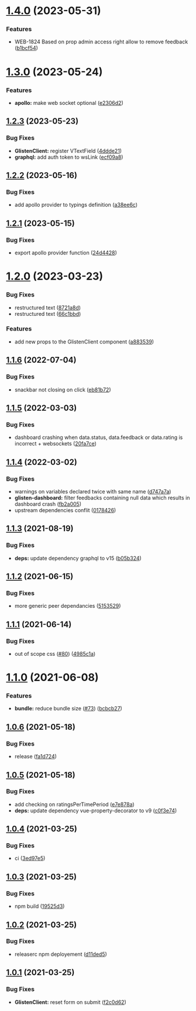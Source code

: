 # [1.4.0](https://github.com/Sanofi-IADC/glisten/compare/v1.3.0...v1.4.0) (2023-05-31)


### Features

* WEB-1824 Based on prop admin access right allow to remove feedback ([b1bcf54](https://github.com/Sanofi-IADC/glisten/commit/b1bcf54a879390c243f738237b73bc701d9be7e1))

# [1.3.0](https://github.com/Sanofi-IADC/glisten/compare/v1.2.3...v1.3.0) (2023-05-24)


### Features

* **apollo:** make web socket optional ([e2306d2](https://github.com/Sanofi-IADC/glisten/commit/e2306d2d44d554515b9a4362305be7426d912eb4))

## [1.2.3](https://github.com/Sanofi-IADC/glisten/compare/v1.2.2...v1.2.3) (2023-05-23)


### Bug Fixes

* **GlistenClient:** register VTextField ([4ddde21](https://github.com/Sanofi-IADC/glisten/commit/4ddde21a9e96e6d0f16619340250da2ffb7bf0ab))
* **graphql:** add auth token to wsLink ([ecf09a8](https://github.com/Sanofi-IADC/glisten/commit/ecf09a8f283d0d3ee3e746efc24f9ce1597ecbcc))

## [1.2.2](https://github.com/Sanofi-IADC/glisten/compare/v1.2.1...v1.2.2) (2023-05-16)


### Bug Fixes

* add apollo provider to typings definition ([a38ee6c](https://github.com/Sanofi-IADC/glisten/commit/a38ee6ce9ecf3f4c7fca47873c5cbe529cd126bc))

## [1.2.1](https://github.com/Sanofi-IADC/glisten/compare/v1.2.0...v1.2.1) (2023-05-15)


### Bug Fixes

* export apollo provider function ([24d4428](https://github.com/Sanofi-IADC/glisten/commit/24d4428a12fe953ccf71912577843485811f0789))

# [1.2.0](https://github.com/Sanofi-IADC/glisten/compare/v1.1.6...v1.2.0) (2023-03-23)


### Bug Fixes

* restructured text ([8721a8d](https://github.com/Sanofi-IADC/glisten/commit/8721a8d7b5eadda818c4d1ee716d83918586219e))
* restructured text ([66c1bbd](https://github.com/Sanofi-IADC/glisten/commit/66c1bbd3fa530cbce4aa2c120bbdbe2d74eca1db))


### Features

* add new props to the GlistenClient component ([a883539](https://github.com/Sanofi-IADC/glisten/commit/a883539adc75a422d3185a938f44825b51507d1f))

## [1.1.6](https://github.com/Sanofi-IADC/glisten/compare/v1.1.5...v1.1.6) (2022-07-04)


### Bug Fixes

* snackbar not closing on click ([eb81b72](https://github.com/Sanofi-IADC/glisten/commit/eb81b72674aefec27c3f7d77d7b6acf7f841e59c))

## [1.1.5](https://github.com/Sanofi-IADC/glisten/compare/v1.1.4...v1.1.5) (2022-03-03)


### Bug Fixes

* dashboard crashing when data.status, data.feedback or data.rating is incorrect + websockets ([20fa7ce](https://github.com/Sanofi-IADC/glisten/commit/20fa7cea81f0f047804c3a89fcc1a89042b354d1))

## [1.1.4](https://github.com/Sanofi-IADC/glisten/compare/v1.1.3...v1.1.4) (2022-03-02)


### Bug Fixes

* warnings on variables declared twice with same name ([d747a7a](https://github.com/Sanofi-IADC/glisten/commit/d747a7a5583427bd833a03c970883753ebfbe345))
* **glisten-dashboard:** filter feedbacks containing null data which results in dashboard crash ([fb2a005](https://github.com/Sanofi-IADC/glisten/commit/fb2a0050155ce96e9ef9c1fc7ff914919a37ebc7))
* upstream dependencies conflit ([0178426](https://github.com/Sanofi-IADC/glisten/commit/01784262b844fca9190905b413493f43f3302db5))

## [1.1.3](https://github.com/Sanofi-IADC/glisten/compare/v1.1.2...v1.1.3) (2021-08-19)


### Bug Fixes

* **deps:** update dependency graphql to v15 ([b05b324](https://github.com/Sanofi-IADC/glisten/commit/b05b3242982da6fb6eb2b5604a45323f8ff757a0))

## [1.1.2](https://github.com/Sanofi-IADC/glisten/compare/v1.1.1...v1.1.2) (2021-06-15)


### Bug Fixes

* more generic peer dependancies ([5153529](https://github.com/Sanofi-IADC/glisten/commit/5153529970b6594a12c932b587cafb63e39e448f))

## [1.1.1](https://github.com/Sanofi-IADC/glisten/compare/v1.1.0...v1.1.1) (2021-06-14)


### Bug Fixes

* out of scope css ([#80](https://github.com/Sanofi-IADC/glisten/issues/80)) ([4985c1a](https://github.com/Sanofi-IADC/glisten/commit/4985c1a2059de241edf71ee6aebf18abe0e41da4))

# [1.1.0](https://github.com/Sanofi-IADC/glisten/compare/v1.0.6...v1.1.0) (2021-06-08)


### Features

* **bundle:** reduce bundle size ([#73](https://github.com/Sanofi-IADC/glisten/issues/73)) ([bcbcb27](https://github.com/Sanofi-IADC/glisten/commit/bcbcb27b198024854ce1bf098df14a09eb1da49a))

## [1.0.6](https://github.com/Sanofi-IADC/glisten/compare/v1.0.5...v1.0.6) (2021-05-18)


### Bug Fixes

* release ([fa1d724](https://github.com/Sanofi-IADC/glisten/commit/fa1d724a5ac65ba992fb43ef0e7c17043ab3dc9a))

## [1.0.5](https://github.com/Sanofi-IADC/glisten/compare/v1.0.4...v1.0.5) (2021-05-18)


### Bug Fixes

* add checking on ratingsPerTimePeriod ([e7e878a](https://github.com/Sanofi-IADC/glisten/commit/e7e878afe9229d04395788d4b173750cd0402302))
* **deps:** update dependency vue-property-decorator to v9 ([c0f3e74](https://github.com/Sanofi-IADC/glisten/commit/c0f3e74da1fbdd79600d2e9d9ae06aaa1f326b94))

## [1.0.4](https://github.com/Sanofi-IADC/glisten/compare/v1.0.3...v1.0.4) (2021-03-25)


### Bug Fixes

* ci ([3ed97e5](https://github.com/Sanofi-IADC/glisten/commit/3ed97e5d0b36e10c4e76426e176acdfdb9659aec))

## [1.0.3](https://github.com/Sanofi-IADC/glisten/compare/v1.0.2...v1.0.3) (2021-03-25)


### Bug Fixes

* npm build ([19525d3](https://github.com/Sanofi-IADC/glisten/commit/19525d3a41f27b6721d4544ace45e305d15e39de))

## [1.0.2](https://github.com/Sanofi-IADC/glisten/compare/v1.0.1...v1.0.2) (2021-03-25)


### Bug Fixes

* releaserc npm deployement ([d11ded5](https://github.com/Sanofi-IADC/glisten/commit/d11ded55a8f1162fb43c51714718bd3c71ff9422))

## [1.0.1](https://github.com/Sanofi-IADC/glisten/compare/v1.0.0...v1.0.1) (2021-03-25)


### Bug Fixes

* **GlistenClient:** reset form on submit ([f2c0d62](https://github.com/Sanofi-IADC/glisten/commit/f2c0d62026fa1ef3c91ac2eb38d4a9954a97d250))
